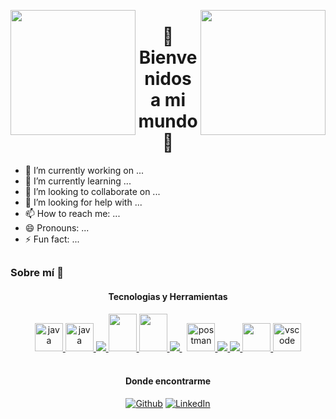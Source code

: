 
<picture> <img align="right" src="https://acegif.com/wp-content/uploads/gifs/globe-9.gif" width = 200px></picture>
<picture> <img align="left" src="https://acegif.com/wp-content/uploads/gifs/globe-9.gif" width = 200px></picture>

### <h1 align="center"> 👋  Bienvenidos a mi mundo  👋</h1>

- 🔭 I’m currently working on ...
- 🌱 I’m currently learning ...
- 👯 I’m looking to collaborate on ...
- 🤔 I’m looking for help with ...
- 📫 How to reach me: ...
- 😄 Pronouns: ...
- ⚡ Fun fact: ...

	
## <h3> Sobre mí  💬 </h3> 

<div align="center">
<h4>Tecnologias y Herramientas</h4> 
 
<a href="https://docs.oracle.com/en/java/" target="_blank"> 
<img src="https://upload.wikimedia.org/wikipedia/de/e/e1/Java-Logo.svg" alt="java" width="45" height="45"/> 
</a> 
<a href="https://www.typescriptlang.org/docs/" target="_blank"> 
<img src="https://www.pi-pe.co.jp/cambodia/assets/img/tech-logo/typescript.png" alt="java" width="45" height="45"/> 
</a> 
<a href="https://www.python.org" target="_blank"> 
<img src="https://img.icons8.com/color/48/000000/python.png"/> 
</a>  
  
<a href="https://www.mongodb.com/cloud/atlas/lp/try4?utm_source=bing&utm_campaign=mdb_bs_emea_spain_search_core_brand_atlas_desktop&utm_term=mongodbatlas&utm_medium=cpc_paid_search&utm_ad=p&utm_ad_campaign_id=415204556&adgroup=1223756911397087&msclkid=b5623c4db2f519a1146f5f45028db842" target="_blank"> 
<img src="https://www.kindpng.com/picc/m/385-3850482_mongodb-logo-png-transparent-png.png"  width="45" height="60"/> 
</a> 
<a href="https://www.devart.com/dbforge/sql/documenter/?utm_source=bing&utm_medium=cpc&utm_campaign=%7BSQL%20Server%7D%20%3A%3A%20Search&utm_content=&utm_term=%2Bsql%20%2Bserver%20%2Bdocumentation&msclkid=6542515f50511d08da713257e16cf15c" target="_blank"> 
<img src="https://www.kindpng.com/picc/m/21-215460_microsoft-sql-server-logo-png-microsoft-sql-server.png" width="45" height="60"/> 
</a>   
<a style="padding-right:8px;" href="https://www.mysql.com/" target="_blank"> 
<img src="https://img.icons8.com/fluent/50/000000/mysql-logo.png"/> 
</a>     

<a href="https://postman.com" target="_blank"> 
<img src="https://www.vectorlogo.zone/logos/getpostman/getpostman-icon.svg" alt="postman" width="45" height="45"/>
</a> 
<a href="https://www.w3.org/html/" target="_blank"> <img src="https://img.icons8.com/color/48/000000/html-5.png"/> </a> 
<a href="https://www.w3schools.com/css/" target="_blank"> <img src="https://img.icons8.com/color/48/000000/css3.png"/> </a>  
<a href="https://angular.io/docs" target="_blank"> 
<img src="https://www.crosssoft.de/wp-content/uploads/2019/03/Angular_full_color_logo.svg-e1551712341736.png" width="45" height="45"/> 
</a> 
<a href="https://code.visualstudio.com/" target="_blank"> 
<img src="https://www.vectorlogo.zone/logos/visualstudio_code/visualstudio_code-icon.svg" alt="vscode" width="45" height="45"/> 
</a>
</div>
<br/>


<div align="center">
<h4>Donde encontrarme</h4>
<p>
<a href="https://github.com/VicenteCantero" target="_blank"><img alt="Github" src="https://img.shields.io/badge/GitHub-%2312100E.svg?&style=for-the-badge&logo=Github&logoColor=white" /></a> 
<a href="https://es.linkedin.com/in/vicente-cantero-luna-68340484" target="_blank"><img alt="LinkedIn" src="https://img.shields.io/badge/linkedin-%230077B5.svg?&style=for-the-badge&logo=linkedin&logoColor=white" /></a> 

</p>
</div>







